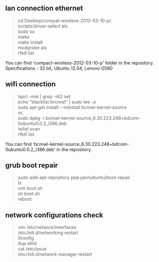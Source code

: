 ## lan connection ethernet

> cd Desktop/compat-wireless-2012-03-10-p/ <br/>
> scripts/driver-select alx <br/>
> sudo su <br/>
> make <br/>
> make install <br/>
> modprobe alx <br/>
> rfkill list <br/>

You can find 'compact-wireless-2012-03-10-p' folder in the repository.
Specifications - 32 bit, Ubuntu 12.04, Lenovo G580

## wifi connection

> lspci -nnk | grep -iA2 net <br/>
> echo "blacklist brcmwl" | sudo tee -a <br/>
> sudo apt-get install --reinstall bcmwl-kernel-source <br/>
or, <br/>
> sudo dpkg -i bcmwl-kernel-source_6.30.223.248+bdcom-0ubuntu0.0.2_i386.deb <br/>
> iwlist scan <br/>
> rfkill list <br/>

You can find 'bcmwl-kernel-source_6.30.223.248+bdcom-0ubuntu0.0.2_i386.deb' in the repository.

## grub boot repair

> sudo add-apt-repository ppa:yannubuntu/boot-repair <br/>
> ls <br/>
> vim boot.sh <br/>
> sh boot.sh <br/>
> reboot

## network configurations check

> vim /etc/network/interfaces <br/>
> /etc/init.d/networking restart <br/>
> ifconfig <br/>
> ifup eth0 <br/>
> cat /etc/issue <br/>
> /etc/init.d/network-manager restart


